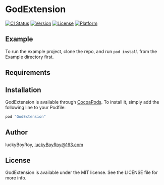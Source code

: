 # GodExtension

[![CI Status](http://img.shields.io/travis/luckyBoyRoy/GodExtension.svg?style=flat)](https://travis-ci.org/luckyBoyRoy/GodExtension)
[![Version](https://img.shields.io/cocoapods/v/GodExtension.svg?style=flat)](http://cocoapods.org/pods/GodExtension)
[![License](https://img.shields.io/cocoapods/l/GodExtension.svg?style=flat)](http://cocoapods.org/pods/GodExtension)
[![Platform](https://img.shields.io/cocoapods/p/GodExtension.svg?style=flat)](http://cocoapods.org/pods/GodExtension)

## Example

To run the example project, clone the repo, and run `pod install` from the Example directory first.

## Requirements

## Installation

GodExtension is available through [CocoaPods](http://cocoapods.org). To install
it, simply add the following line to your Podfile:

```ruby
pod "GodExtension"
```

## Author

luckyBoyRoy, luckyBoyRoy@163.com

## License

GodExtension is available under the MIT license. See the LICENSE file for more info.
